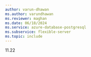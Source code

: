 ```yaml
---
author: varun-dhawan
ms.author: varundhawan
ms.reviewer: maghan
ms.date: 06/18/2024
ms.service: azure-database-postgresql
ms.subservice: flexible-server
ms.topic: include
---
```

11.22

